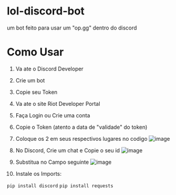 # lol-discord-bot
um bot feito para usar um "op.gg" dentro do discord


# Como Usar

1. Va ate o Discord Developer
2. Crie um bot
3. Copie seu Token
4. Va ate o site Riot Developer Portal
5. Faça Login ou Crie uma conta
6. Copie o Token (atento a data de "validade" do token)
7. Coloque os 2 em seus respectivos lugares no codigo
 ![image](https://github.com/Luudzy/lol-discord-bot/assets/126820236/e953dbe1-0063-4acd-9854-18c75898987c)

8. No Discord, Crie um chat e Copie o seu id
 ![image](https://github.com/Luudzy/lol-discord-bot/assets/126820236/aaf21ad2-5aa4-46d0-869b-8451f7033f8a)

9. Substitua no Campo seguinte
 ![image](https://github.com/Luudzy/lol-discord-bot/assets/126820236/76dbe036-7bbd-49ff-bb57-12ffb97cae89)

10. Instale os Imports:

`pip install discord`
`pip install requests`
